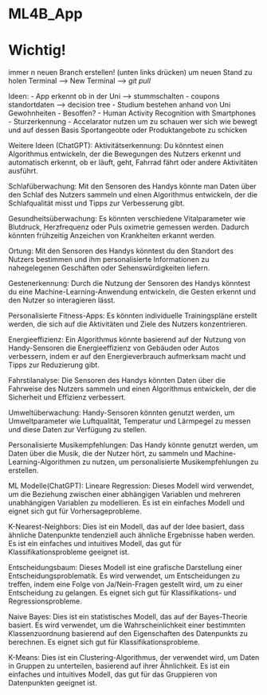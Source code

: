 # ML4B_App

# Wichtig! #
immer n neuen Branch erstellen! (unten links drücken)
um neuen Stand zu holen Terminal --> New Terminal --> *git pull*


Ideen:
	- App erkennt ob in der Uni --> stummschalten
	- coupons standortdaten --> decision tree
	- Studium bestehen anhand von Uni Gewohnheiten
	- Besoffen?
	- Human Activity Recognition with Smartphones
	- Sturzerkennung
	- Accelarator nutzen um zu schauen wer sich wie bewegt und auf dessen Basis Sportangeobte oder Produktangebote zu schicken 

Weitere Ideen (ChatGPT):
  Aktivitätserkennung: Du könntest einen Algorithmus entwickeln, der die Bewegungen des Nutzers erkennt und automatisch erkennt, ob er läuft, geht, Fahrrad fährt oder andere Aktivitäten ausführt.

  Schlafüberwachung: Mit den Sensoren des Handys könnte man Daten über den Schlaf des Nutzers sammeln und einen Algorithmus entwickeln, der die Schlafqualität misst und Tipps zur Verbesserung gibt.

  Gesundheitsüberwachung: Es könnten verschiedene Vitalparameter wie Blutdruck, Herzfrequenz oder Puls oximetrie gemessen werden. Dadurch könnten frühzeitig Anzeichen von Krankheiten erkannt werden.

  Ortung: Mit den Sensoren des Handys könntest du den Standort des Nutzers bestimmen und ihm personalisierte Informationen zu nahegelegenen Geschäften oder Sehenswürdigkeiten liefern.

  Gestenerkennung: Durch die Nutzung der Sensoren des Handys könntest du eine Machine-Learning-Anwendung entwickeln, die Gesten erkennt und den Nutzer so interagieren lässt.

  Personalisierte Fitness-Apps: Es könnten individuelle Trainingspläne erstellt werden, die sich auf die Aktivitäten und Ziele des Nutzers konzentrieren.

  Energieeffizienz: Ein Algorithmus könnte basierend auf der Nutzung von Handy-Sensoren die Energieeffizienz von Gebäuden oder Autos verbessern, indem er auf den Energieverbrauch aufmerksam macht und Tipps zur Reduzierung gibt.

  Fahrstilanalyse: Die Sensoren des Handys könnten Daten über die Fahrweise des Nutzers sammeln und einen Algorithmus entwickeln, der die Sicherheit und Effizienz verbessert.

  Umweltüberwachung: Handy-Sensoren könnten genutzt werden, um Umweltparameter wie Luftqualität, Temperatur und Lärmpegel zu messen und diese Daten zur Verfügung zu stellen.

  Personalisierte Musikempfehlungen: Das Handy könnte genutzt werden, um Daten über die Musik, die der Nutzer hört, zu sammeln und Machine-Learning-Algorithmen zu nutzen, um personalisierte Musikempfehlungen zu erstellen.


ML Modelle(ChatGPT):
  Lineare Regression: Dieses Modell wird verwendet, um die Beziehung zwischen einer abhängigen Variablen und mehreren unabhängigen Variablen zu modellieren. Es ist ein einfaches Modell und eignet sich gut für Vorhersageprobleme.

  K-Nearest-Neighbors: Dies ist ein Modell, das auf der Idee basiert, dass ähnliche Datenpunkte tendenziell auch ähnliche Ergebnisse haben werden. Es ist ein einfaches und intuitives Modell, das gut für Klassifikationsprobleme geeignet ist.

  Entscheidungsbaum: Dieses Modell ist eine grafische Darstellung einer Entscheidungsproblematik. Es wird verwendet, um Entscheidungen zu treffen, indem eine Folge von Ja/Nein-Fragen gestellt wird, um zu einer Entscheidung zu gelangen. Es eignet sich gut für Klassifikations- und Regressionsprobleme.

  Naive Bayes: Dies ist ein statistisches Modell, das auf der Bayes-Theorie basiert. Es wird verwendet, um die Wahrscheinlichkeit einer bestimmten Klassenzuordnung basierend auf den Eigenschaften des Datenpunkts zu berechnen. Es eignet sich gut für Klassifikationsprobleme.

  K-Means: Dies ist ein Clustering-Algorithmus, der verwendet wird, um Daten in Gruppen zu unterteilen, basierend auf ihrer Ähnlichkeit. Es ist ein einfaches und intuitives Modell, das gut für das Gruppieren von Datenpunkten geeignet ist.

